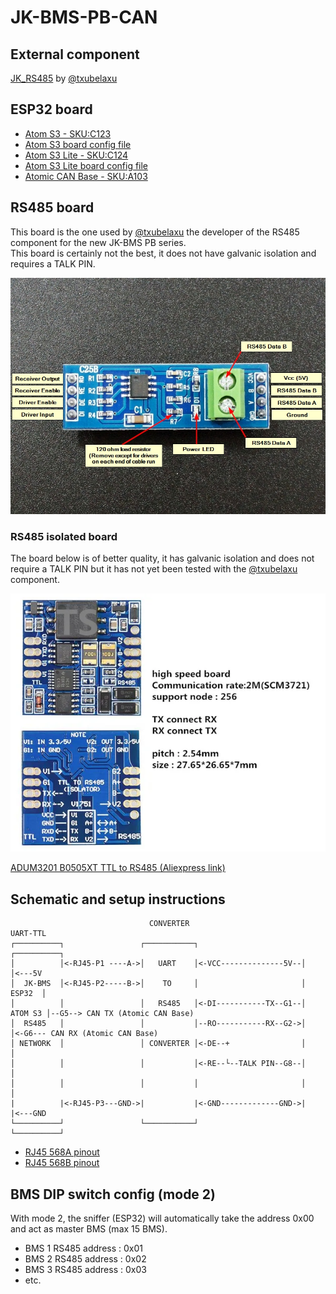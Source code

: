 # JK-BMS-PB-CAN

## External component

[JK_RS485](https://github.com/txubelaxu/esphome-jk-bms/blob/main/components/jk_rs485_bms/README.md) by [@txubelaxu](https://github.com/txubelaxu)

## ESP32 board

- [Atom S3 - SKU:C123](https://docs.m5stack.com/en/core/AtomS3)
- [Atom S3 board config file](../../packages/board/board_atom-s3-display.yaml)
- [Atom S3 Lite - SKU:C124](https://docs.m5stack.com/en/core/AtomS3%20Lite)
- [Atom S3 Lite board config file](../../packages/board/board_atom-s3-lite.yaml)
- [Atomic CAN Base - SKU:A103](https://docs.m5stack.com/en/atom/Atomic%20CAN%20Base)

## RS485 board

This board is the one used by [@txubelaxu](https://github.com/txubelaxu) the developer of the RS485 component for the new JK-BMS PB series.<br>
This board is certainly not the best, it does not have galvanic isolation and requires a TALK PIN.

![Image](../../images/MAX485_UART-RS485.jpg "MAX485 UART-RS485")

### RS485 isolated board

The board below is of better quality, it has galvanic isolation and does not require a TALK PIN but it has not yet been tested with the [@txubelaxu](https://github.com/txubelaxu) component.

![Image](../../images/ADUM3201_B0505XT_TTL_to_RS485_isolation_high_speed_dual_board.png "ADUM3201 B0505XT TTL to RS485")

[ADUM3201 B0505XT TTL to RS485 (Aliexpress link)](https://www.aliexpress.com/item/1005004945951447.html)

## Schematic and setup instructions

```
                               CONVERTER                           UART-TTL
┌──────────┐                 ┌───────────┐                       ┌──────────┐
│          │<-RJ45-P1 ----A->│   UART    │<-VCC--------------5V--│          │<---5V
│  JK-BMS  │<-RJ45-P2-----B->│    TO     │                       │   ESP32  │
│          │                 │   RS485   │<-DI-----------TX--G1--│  ATOM S3 │--G5--> CAN TX (Atomic CAN Base)
│  RS485   │                 │           │--RO-----------RX--G2->│          │<-G6--- CAN RX (Atomic CAN Base)
│ NETWORK  │                 │ CONVERTER │<-DE--+                │          │
│          │                 │           │<-RE--└--TALK PIN--G8--│          │
│          │                 │           │                       │          │
|          |<-RJ45-P3---GND->|           |<-GND-------------GND->|          |<---GND
└──────────┘                 └───────────┘                       └──────────┘
```
- [RJ45 568A pinout](../../images/RJ45-Pinout-T568A.jpg)
- [RJ45 568B pinout](../../images/RJ45-Pinout-T568B.jpg)

## BMS DIP switch config (mode 2)

With mode 2, the sniffer (ESP32) will automatically take the address 0x00 and act as master BMS (max 15 BMS).

- BMS 1 RS485 address : 0x01
- BMS 2 RS485 address : 0x02
- BMS 3 RS485 address : 0x03
- etc.
